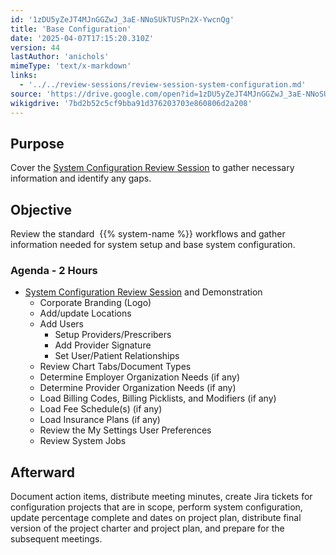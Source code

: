 ```yaml
---
id: '1zDU5yZeJT4MJnGGZwJ_3aE-NNoSUkTUSPn2X-YwcnQg'
title: 'Base Configuration'
date: '2025-04-07T17:15:20.310Z'
version: 44
lastAuthor: 'anichols'
mimeType: 'text/x-markdown'
links:
  - '../../review-sessions/review-session-system-configuration.md'
source: 'https://drive.google.com/open?id=1zDU5yZeJT4MJnGGZwJ_3aE-NNoSUkTUSPn2X-YwcnQg'
wikigdrive: '7bd2b52c5cf9bba91d376203703e860806d2a208'
---
```

## Purpose

Cover the [System Configuration Review Session](../../review-sessions/review-session-system-configuration.md) to gather necessary information and identify any gaps.

## Objective

Review the standard  {{% system-name %}} workflows and gather information needed for system setup and base system configuration.

### Agenda - 2 Hours

* [System Configuration Review Session](../../review-sessions/review-session-system-configuration.md) and Demonstration
    * Corporate Branding (Logo)
    * Add/update Locations
    * Add Users
        * Setup Providers/Prescribers
        * Add Provider Signature
        * Set User/Patient Relationships
    * Review Chart Tabs/Document Types
    * Determine Employer Organization Needs (if any)
    * Determine Provider Organization Needs (if any)
    * Load Billing Codes, Billing Picklists, and Modifiers (if any)
    * Load Fee Schedule(s) (if any)
    * Load Insurance Plans (if any)
    * Review the My Settings User Preferences
    * Review System Jobs

## Afterward

Document action items, distribute meeting minutes, create Jira tickets for configuration projects that are in scope, perform system configuration, update percentage complete and dates on project plan, distribute final version of the project charter and project plan, and prepare for the subsequent meetings.
